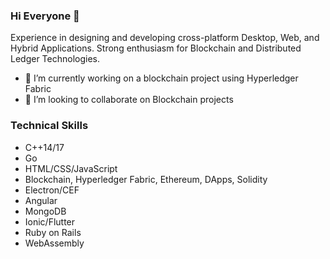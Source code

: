 ### Hi Everyone 👋

Experience in designing and developing cross-platform Desktop, Web, and
Hybrid Applications.
Strong enthusiasm for Blockchain and Distributed Ledger Technologies.


* 🔭 I’m currently working on a blockchain project using Hyperledger Fabric
* 👯 I’m looking to collaborate on Blockchain projects

### Technical Skills
- C++14/17
- Go
- HTML/CSS/JavaScript
- Blockchain, Hyperledger Fabric, Ethereum, DApps, Solidity
- Electron/CEF
- Angular
- MongoDB
- Ionic/Flutter
- Ruby on Rails
- WebAssembly


<!--
**Anil8753/Anil8753** is a ✨ _special_ ✨ repository because its `README.md` (this file) appears on your GitHub profile.

Here are some ideas to get you started:

- 🔭 I’m currently working on ...
- 🌱 I’m currently learning ...
- 👯 I’m looking to collaborate on ...
- 🤔 I’m looking for help with ...
- 💬 Ask me about ...
- 📫 How to reach me: ...
- 😄 Pronouns: ...
- ⚡ Fun fact: ...
-->
